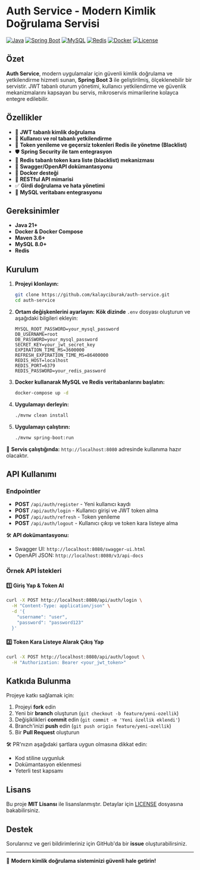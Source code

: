 # Auth Service - Modern Kimlik Doğrulama Servisi

[![Java](https://img.shields.io/badge/Java-21-orange.svg)](https://openjdk.org/projects/jdk/21/)
[![Spring Boot](https://img.shields.io/badge/Spring%20Boot-3.4.2-brightgreen.svg)](https://spring.io/projects/spring-boot)
[![MySQL](https://img.shields.io/badge/MySQL-Latest-blue.svg)](https://www.mysql.com/)
[![Redis](https://img.shields.io/badge/Redis-Enabled-red.svg)](https://redis.io/)
[![Docker](https://img.shields.io/badge/Docker-Enabled-blue.svg)](https://www.docker.com/)
[![License](https://img.shields.io/badge/License-MIT-blue.svg)](LICENSE.txt)

## Özet

**Auth Service**, modern uygulamalar için güvenli kimlik doğrulama ve yetkilendirme hizmeti sunan, **Spring Boot 3** ile
geliştirilmiş, ölçeklenebilir bir servistir. JWT tabanlı oturum yönetimi, kullanıcı yetkilendirme ve güvenlik mekanizmalarını
kapsayan bu servis, mikroservis mimarilerine kolayca entegre edilebilir.

## Özellikler

- 🔐 **JWT tabanlı kimlik doğrulama**
- 👥 **Kullanıcı ve rol tabanlı yetkilendirme**
- 🔄 **Token yenileme ve geçersiz tokenleri Redis ile yönetme (Blacklist)**
- 🛡️ **Spring Security ile tam entegrasyon**
- 🚀 **Redis tabanlı token kara liste (blacklist) mekanizması**
- 📝 **Swagger/OpenAPI dokümantasyonu**
- 💪 **Docker desteği**
- 🎯 **RESTful API mimarisi**
- ✅ **Girdi doğrulama ve hata yönetimi**
- 🛃️ **MySQL veritabanı entegrasyonu**

## Gereksinimler

- **Java 21+**
- **Docker & Docker Compose**
- **Maven 3.6+**
- **MySQL 8.0+**
- **Redis**

## Kurulum

1. **Projeyi klonlayın:**
   ```bash
   git clone https://github.com/kalayciburak/auth-service.git
   cd auth-service
   ```

2. **Ortam değişkenlerini ayarlayın:**
   **Kök dizinde** `.env` dosyası oluşturun ve aşağıdaki bilgileri ekleyin:
   ```properties
   MYSQL_ROOT_PASSWORD=your_mysql_password
   DB_USERNAME=root
   DB_PASSWORD=your_mysql_password
   SECRET_KEY=your_jwt_secret_key
   EXPIRATION_TIME_MS=3600000
   REFRESH_EXPIRATION_TIME_MS=86400000
   REDIS_HOST=localhost
   REDIS_PORT=6379
   REDIS_PASSWORD=your_redis_password
   ```

3. **Docker kullanarak MySQL ve Redis veritabanlarını başlatın:**
   ```bash
   docker-compose up -d
   ```

4. **Uygulamayı derleyin:**
   ```bash
   ./mvnw clean install
   ```

5. **Uygulamayı çalıştırın:**
   ```bash
   ./mvnw spring-boot:run
   ```

📌 **Servis çalıştığında:** `http://localhost:8080` adresinde kullanıma hazır olacaktır.

## API Kullanımı

### Endpointler

- **POST** `/api/auth/register` - Yeni kullanıcı kaydı
- **POST** `/api/auth/login` - Kullanıcı girişi ve JWT token alma
- **POST** `/api/auth/refresh` - Token yenileme
- **POST** `/api/auth/logout` - Kullanıcı çıkışı ve token kara listeye alma

🛠 **API dokümantasyonu:**

- Swagger UI: `http://localhost:8080/swagger-ui.html`
- OpenAPI JSON: `http://localhost:8080/v3/api-docs`

### Örnek API İstekleri

#### **1️⃣ Giriş Yap & Token Al**

```bash
curl -X POST http://localhost:8080/api/auth/login \
  -H "Content-Type: application/json" \
  -d '{
    "username": "user",
    "password": "password123"
  }'
```

#### **2️⃣ Token Kara Listeye Alarak Çıkış Yap**

```bash
curl -X POST http://localhost:8080/api/auth/logout \
  -H "Authorization: Bearer <your_jwt_token>"
```

## Katkıda Bulunma

Projeye katkı sağlamak için:

1. Projeyi **fork** edin
2. Yeni bir **branch** oluşturun (`git checkout -b feature/yeni-ozellik`)
3. Değişiklikleri **commit** edin (`git commit -m 'Yeni özellik eklendi'`)
4. Branch'inizi **push** edin (`git push origin feature/yeni-ozellik`)
5. Bir **Pull Request** oluşturun

🛠 PR'nızın aşağıdaki şartlara uygun olmasına dikkat edin:

- Kod stiline uygunluk
- Dokümantasyon eklenmesi
- Yeterli test kapsamı

## Lisans

Bu proje **MIT Lisansı** ile lisanslanmıştır. Detaylar için [LICENSE](LICENSE.txt) dosyasına bakabilirsiniz.

## Destek

Sorularınız ve geri bildirimleriniz için GitHub'da bir **issue** oluşturabilirsiniz.

---
💙 **Modern kimlik doğrulama sisteminizi güvenli hale getirin!**